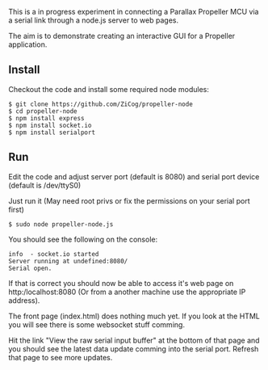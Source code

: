 This is a in progress experiment in connecting a Parallax Propeller MCU via a serial link through a node.js server to web pages.

The aim is to demonstrate creating an interactive GUI for a Propeller application. 


Install
-------

Checkout the code and install some required node modules:

    $ git clone https://github.com/ZiCog/propeller-node
    $ cd propeller-node
    $ npm install express
    $ npm install socket.io
    $ npm install serialport

Run
---

Edit the code and adjust server port (default is 8080) and serial port device 
(default is /dev/ttyS0)

Just run it (May need root privs or fix the permissions on your serial port first)

    $ sudo node propeller-node.js
    
You should see the following on the console:

    info  - socket.io started
    Server running at undefined:8080/
    Serial open.

If that is correct you should now be able to access it's web page on http:/localhost:8080
(Or from a another machine use the appropriate IP address).

The front page (index.html) does nothing much yet. If you look at the HTML you will see there is some
websocket stuff comming.

Hit the link "View the raw serial input buffer" at the bottom of that page and you should see the 
latest data update comming into the serial port. Refresh that page to see more updates.
















 
